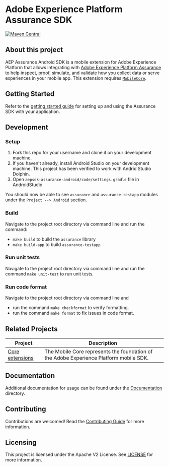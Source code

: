 
# Adobe Experience Platform Assurance SDK

[![Maven Central](https://img.shields.io/maven-central/v/com.adobe.marketing.mobile/assurance.svg?logo=android&logoColor=green&label=assurance)](https://mvnrepository.com/artifact/com.adobe.marketing.mobile/assurance)


## About this project

AEP Assurance Android SDK is a mobile extension for Adobe Experience Platform that allows integrating with [Adobe Experience Platform Assurance](https://developer.adobe.com/client-sdks/documentation/platform-assurance/) to help 
inspect, proof, simulate, and validate how you collect data or serve experiences in your mobile app. This extension requires [`MobileCore`](https://github.com/adobe/aepsdk-core-android). 

## Getting Started

Refer to the [getting started guide](./Documentation/getting-started.md) for setting up and using the Assurance SDK with your application.

## Development

### Setup

1. Fork this repo for your username and clone it on your development machine.
2. If you haven't already, install Android Studio on your development machine. This project has been verified to work with Andrid Studio Dolphin.
3. Open `aepsdk-assurance-android/code/settings.gradle` file in AndroidStudio

You should now be able to see `assurance` and `assurance-testapp` modules under the `Project --> Android` section.

### Build

Navigate to the project root directory via command line and run the command:
-  `make build` to build the `assurance` library
-  `make build-app` to build `assurance-testapp`

### Run unit tests

Navigate to the project root directory via command line and run the command `make unit-test` to run unit tests.

### Run code format

Navigate to the project root directory via command line and
- run the command `make checkformat` to verify formatting.
- run the command `make format` to fix issues in code format.


## Related Projects

| Project                                                                              | Description                                                                                          |
| ------------------------------------------------------------------------------------ | ---------------------------------------------------------------------------------------------------- |
| [Core extensions](https://github.com/adobe/aepsdk-core-android)                      | The Mobile Core represents the foundation of the Adobe Experience Platform mobile SDK.               |


## Documentation

Additional documentation for usage can be found under the [Documentation](Documentation) directory.


## Contributing

Contributions are welcomed! Read the [Contributing Guide](./.github/CONTRIBUTING.md) for more information.


## Licensing

This project is licensed under the Apache V2 License. See [LICENSE](LICENSE) for more information.